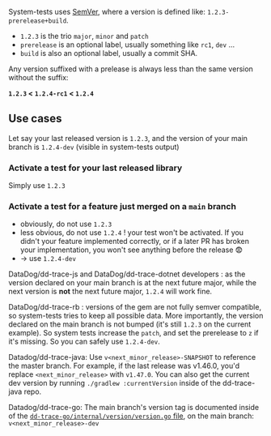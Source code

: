 System-tests uses [SemVer](https://semver.org/), where a version is defined like: `1.2.3-prerelease+build`.

* `1.2.3` is the trio `major`, `minor` and `patch`
* `prerelease` is an optional label, usually something like `rc1`, `dev` ...
* `build` is also an optional label, usually a commit SHA.

Any version suffixed with a prelease is always less than the same version without the suffix:

 **`1.2.3` < `1.2.4-rc1` < `1.2.4`**

## Use cases

Let say your last released version is `1.2.3`, and the version of your main branch is `1.2.4-dev` (visible in system-tests output)

### Activate a test for your last released library

Simply use `1.2.3`

### Activate a test for a feature just merged on a `main` branch

* obviously, do not use `1.2.3`
* less obvious, do not use `1.2.4` ! your test won't be activated. If you didn't your feature implemented correctly, or if a later PR has broken your implementation, you won't see anything before the release 😨
* -> use `1.2.4-dev`


DataDog/dd-trace-js and DataDog/dd-trace-dotnet developers : as the version declared on your main branch is at the next future major, while the next version is **not** the next future major, `1.2.4` will work fine.

DataDog/dd-trace-rb : versions of the gem are not fully semver compatible, so system-tests tries to keep all possible data. More importantly, the version declared on the main branch is not bumped (it's still `1.2.3` on the current example). So system tests increase the `patch`, and set the prerelease to `z` if it's missing. So you can safely use `1.2.4-dev`.

Datadog/dd-trace-java: Use `v<next_minor_release>-SNAPSHOT` to reference the master branch. For example, if the last release was v1.46.0, you'd replace `<next_minor_release>` with `v1.47.0`. You can also get the current dev version by running `./gradlew :currentVersion` inside of the dd-trace-java repo.

Datadog/dd-trace-go: The main branch's version tag is documented inside of the [`dd-trace-go/internal/version/version.go` file](https://github.com/DataDog/dd-trace-go/blob/main/internal/version/version.go#L13-L16), on the main branch: `v<next_minor_release>-dev`

